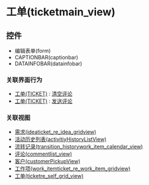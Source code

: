# 工单(ticketmain_view)  <!-- {docsify-ignore-all} -->




<el-skeleton style="width:60%">
	<template #template>
		<div style="padding-bottom: 5px;">
			<div style="height:40px;display: flex;align-items: center;justify-content: space-between;">
				<el-tooltip content="页面标题">
					<el-skeleton-item variant="text" style="height:40px;"></el-skeleton-item>
				</el-tooltip>
				<el-skeleton style="width:250px;">
					<template #template>
						<el-tooltip content="工具栏">
							<div style="display: flex;align-items: center;justify-content:end">
								<el-skeleton-item variant="text" style="margin-left: 10px;height:40px;width:80px"></el-skeleton-item>
								<el-skeleton-item variant="text" style="margin-left: 10px;height:40px;width:80px"></el-skeleton-item>
								<el-skeleton-item variant="text" style="margin-left: 10px;height:40px;width:80px"></el-skeleton-item>
							</div>
						</el-tooltip>
					</template>
				</el-skeleton>
			</div>
		</div>
		<el-tooltip content="编辑表单">
			<el-skeleton-item variant="p" style="height:300px"></el-skeleton-item>
		</el-tooltip>
	</template>
</el-skeleton>


## 控件
  * 编辑表单(form)
  * CAPTIONBAR(captionbar)
  * DATAINFOBAR(datainfobar)


### 关联界面行为
  * [工单(TICKET)](module/ProdMgmt/Ticket) : [清空评论](module/ProdMgmt/Ticket#界面行为)
  * [工单(TICKET)](module/ProdMgmt/Ticket) : [发送评论](module/ProdMgmt/Ticket#界面行为)

### 关联视图
  * [需求(ideaticket_re_idea_gridview)](app/view/ideaticket_re_idea_gridview)
  * [活动历史列表(activitiyHistoryListView)](app/view/activitiyHistoryListView)
  * [流转记录(transition_historywork_item_calendar_view)](app/view/transition_historywork_item_calendar_view)
  * [评论(commentlist_view)](app/view/commentlist_view)
  * [客户(customerPickupView)](app/view/customerPickupView)
  * [工作项(work_itemticket_re_work_item_gridview)](app/view/work_itemticket_re_work_item_gridview)
  * [工单(ticketre_self_grid_view)](app/view/ticketre_self_grid_view)

<script>
 const { createApp } = Vue
  createApp({
    data() {
      return {
        message: '!'
      }
    }
  }).use(ElementPlus).mount('#app')
</script>